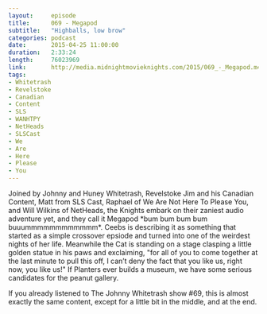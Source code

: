 ```yaml
---
layout:     episode
title:      069 - Megapod
subtitle:   "Highballs, low brow"
categories: podcast
date:       2015-04-25 11:00:00
duration:   2:33:24
length:     76023969
link:       http://media.midnightmovieknights.com/2015/069_-_Megapod.m4a
tags:
- Whitetrash
- Revelstoke
- Canadian
- Content
- SLS
- WANHTPY
- NetHeads
- SLSCast
- We
- Are
- Here
- Please
- You
---
```

Joined by Johnny and Huney Whitetrash, Revelstoke Jim and his Canadian Content, Matt from SLS Cast, Raphael of We Are Not Here To Please You, and Will Wilkins of NetHeads, the Knights embark on their zaniest audio adventure yet, and they call it Megapod \*bum bum bum bum buuummmmmmmmmmmm\*. Ceebs is describing it as something that started as a simple crossover epsiode and turned into one of the weirdest nights of her life. Meanwhile the Cat is standing on a stage clasping a little golden statue in his paws and exclaiming, "for all of you to come together at the last minute to pull this off, I can’t deny the fact that you like us, right now, you like us!" If Planters ever builds a museum, we have some serious candidates for the peanut gallery.

If you already listened to The Johnny Whitetrash show #69, this is almost exactly the same content, except for a little bit in the middle, and at the end.